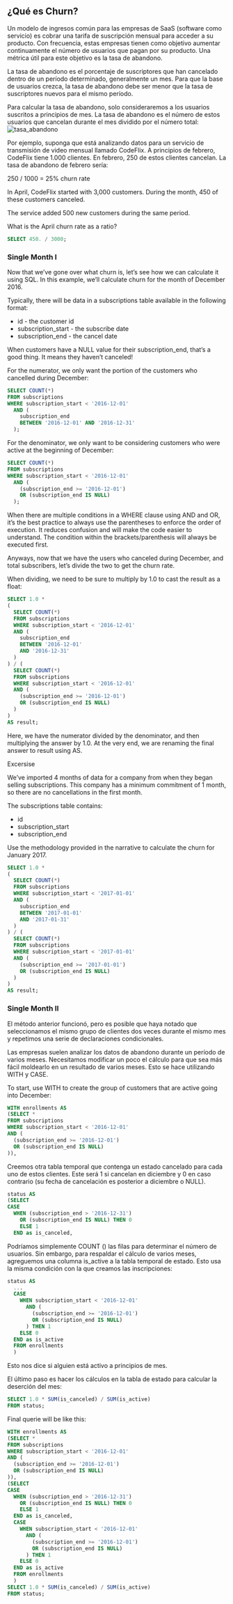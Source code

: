 ## ¿Qué es Churn?

Un modelo de ingresos común para las empresas de SaaS (software como servicio) es cobrar una tarifa de suscripción mensual para acceder a su producto. Con frecuencia, estas empresas tienen como objetivo aumentar continuamente el número de usuarios que pagan por su producto. Una métrica útil para este objetivo es la tasa de abandono.

La tasa de abandono es el porcentaje de suscriptores que han cancelado dentro de un período determinado, generalmente un mes. Para que la base de usuarios crezca, la tasa de abandono debe ser menor que la tasa de suscriptores nuevos para el mismo período. 

Para calcular la tasa de abandono, solo consideraremos a los usuarios suscritos a principios de mes. La tasa de abandono es el número de estos usuarios que cancelan durante el mes dividido por el número total: 
![tasa_abandono](https://content.codecademy.com/courses/learn-sql/churn/churn1.png)

Por ejemplo, suponga que está analizando datos para un servicio de transmisión de video mensual llamado CodeFlix. A principios de febrero, CodeFlix tiene 1.000 clientes. En febrero, 250 de estos clientes cancelan. La tasa de abandono de febrero sería: 

250 / 1000 = 25% churn rate

In April, CodeFlix started with 3,000 customers. During the month, 450 of these customers canceled.

The service added 500 new customers during the same period.

What is the April churn rate as a ratio?
```sql
SELECT 450. / 3000;
```
### Single Month I
Now that we’ve gone over what churn is, let’s see how we can calculate it using SQL. In this example, we’ll calculate churn for the month of December 2016.

Typically, there will be data in a subscriptions table available in the following format:

   - id - the customer id
   - subscription_start - the subscribe date
   - subscription_end - the cancel date

When customers have a NULL value for their subscription_end, that’s a good thing. It means they haven’t canceled!

For the numerator, we only want the portion of the customers who cancelled during December:
```sql
SELECT COUNT(*)
FROM subscriptions
WHERE subscription_start < '2016-12-01'
  AND (
    subscription_end
    BETWEEN '2016-12-01' AND '2016-12-31'
  );
```
For the denominator, we only want to be considering customers who were active at the beginning of December:
```sql
SELECT COUNT(*)
FROM subscriptions
WHERE subscription_start < '2016-12-01'
  AND (
    (subscription_end >= '2016-12-01')
    OR (subscription_end IS NULL)
  );
```
When there are multiple conditions in a WHERE clause using AND and OR, it’s the best practice to always use the parentheses to enforce the order of execution. It reduces confusion and will make the code easier to understand. The condition within the brackets/parenthesis will always be executed first.

Anyways, now that we have the users who canceled during December, and total subscribers, let’s divide the two to get the churn rate.

When dividing, we need to be sure to multiply by 1.0 to cast the result as a float:
```sql
SELECT 1.0 * 
(
  SELECT COUNT(*)
  FROM subscriptions
  WHERE subscription_start < '2016-12-01'
  AND (
    subscription_end
    BETWEEN '2016-12-01'
    AND '2016-12-31'
  )
) / (
  SELECT COUNT(*) 
  FROM subscriptions 
  WHERE subscription_start < '2016-12-01'
  AND (
    (subscription_end >= '2016-12-01')
    OR (subscription_end IS NULL)
  )
) 
AS result;
```
Here, we have the numerator divided by the denominator, and then multiplying the answer by 1.0. At the very end, we are renaming the final answer to result using AS.

Excersise

We’ve imported 4 months of data for a company from when they began selling subscriptions. This company has a minimum commitment of 1 month, so there are no cancellations in the first month.

The subscriptions table contains:

  -  id
  -  subscription_start
  -  subscription_end

Use the methodology provided in the narrative to calculate the churn for January 2017.
```sql
SELECT 1.0 * 
(
  SELECT COUNT(*)
  FROM subscriptions
  WHERE subscription_start < '2017-01-01'
  AND (
    subscription_end
    BETWEEN '2017-01-01'
    AND '2017-01-31'
  )
) / (
  SELECT COUNT(*) 
  FROM subscriptions 
  WHERE subscription_start < '2017-01-01'
  AND (
    (subscription_end >= '2017-01-01')
    OR (subscription_end IS NULL)
  )
) 
AS result;
```

### Single Month II
El método anterior funcionó, pero es posible que haya notado que seleccionamos el mismo grupo de clientes dos veces durante el mismo mes y repetimos una serie de declaraciones condicionales.

Las empresas suelen analizar los datos de abandono durante un período de varios meses. Necesitamos modificar un poco el cálculo para que sea más fácil moldearlo en un resultado de varios meses. Esto se hace utilizando WITH y CASE. 

To start, use WITH to create the group of customers that are active going into December:
```sql
WITH enrollments AS
(SELECT *
FROM subscriptions
WHERE subscription_start < '2016-12-01'
AND (
  (subscription_end >= '2016-12-01')
  OR (subscription_end IS NULL)
)),
```
Creemos otra tabla temporal que contenga un estado cancelado para cada uno de estos clientes. Este será 1 si cancelan en diciembre y 0 en caso contrario (su fecha de cancelación es posterior a diciembre o NULL). 

```sql
status AS 
(SELECT
CASE
  WHEN (subscription_end > '2016-12-31')
    OR (subscription_end IS NULL) THEN 0
    ELSE 1
  END as is_canceled,

```
Podríamos simplemente COUNT () las filas para determinar el número de usuarios. Sin embargo, para respaldar el cálculo de varios meses, agreguemos una columna is_active a la tabla temporal de estado. Esto usa la misma condición con la que creamos las inscripciones: 

```sql
status AS
  ...
  CASE
    WHEN subscription_start < '2016-12-01'
      AND (
        (subscription_end >= '2016-12-01')
        OR (subscription_end IS NULL)
      ) THEN 1
    ELSE 0
  END as is_active
  FROM enrollments
  )
  ```
  Esto nos dice si alguien está activo a principios de mes.

El último paso es hacer los cálculos en la tabla de estado para calcular la deserción del mes: 
```sql
SELECT 1.0 * SUM(is_canceled) / SUM(is_active)
FROM status;
```

Final querie will be like this:
```sql
WITH enrollments AS
(SELECT *
FROM subscriptions
WHERE subscription_start < '2016-12-01'
AND (
  (subscription_end >= '2016-12-01')
  OR (subscription_end IS NULL)
)),
(SELECT
CASE
  WHEN (subscription_end > '2016-12-31')
    OR (subscription_end IS NULL) THEN 0
    ELSE 1
  END as is_canceled,
  CASE
    WHEN subscription_start < '2016-12-01'
      AND (
        (subscription_end >= '2016-12-01')
        OR (subscription_end IS NULL)
      ) THEN 1
    ELSE 0
  END as is_active
  FROM enrollments
  )
SELECT 1.0 * SUM(is_canceled) / SUM(is_active)
FROM status;
```


